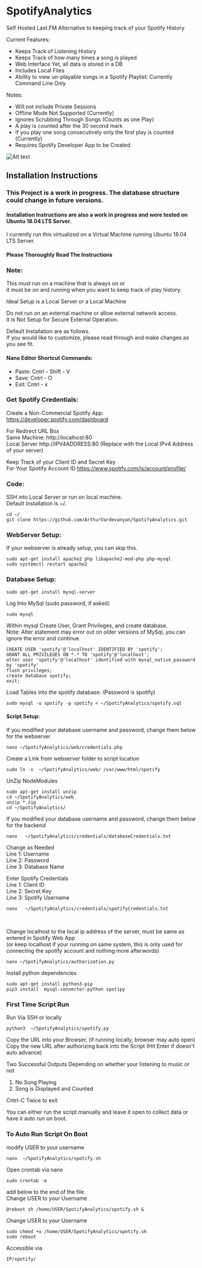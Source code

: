 # SpotifyAnalytics

Self Hosted Last.FM Alternative to keeping track of your Spotify History


Current Features:
* Keeps Track of Listening History
* Keeps Track of how many times a song is played
* Web Interface Yet, all data is stored in a DB
* Includes Local Files
* Ability to view un-playable songs in a Spotify Playlist: Currently Command Line Only 

Notes:

* Will not include Private Sessions
* Offline Mode Not Supported (Currently)
* Ignores Scrubbing Through Songs (Counts as one Play)
* A play is counted after the 30 second mark
* If you play one song consecutively only the first play is counted (Currently)
* Requires Spotify Developer App to be Created

![Alt text](img/SpotifyAnalyticsSample.png?raw=true "Sample Output")


## Installation Instructions
### This Project is a work in progress. The database structure could change in future versions.
#### Installation Instructions are also a work in progress and were tested on Ubuntu 18.04 LTS Server.
I currently run this virtualized on a Virtual Machine running Ubuntu 18.04 LTS Server.
#### Please Thoroughly Read The Instructions 
### Note:
This must run on a machine that is always on or<br />
it must be on and running when you want to keep track of play history.

Ideal Setup is a Local Server or a Local Machine<br />

Do not run on an external machine or allow external network access.<br />
It is Not Setup for Secure External Operation. 

Default Installation are as follows. <br />
If you would like to customize, please read through and make changes as you see fit.<br />

#### Nano Editor Shortcut Commands:
* Paste: Cntrl - Shift - V
* Save: Cntrl - O
* Exit: Cntrl - x


### Get Spotify Credentials:
Create a Non-Commercial Spotify App: https://developer.spotify.com/dashboard

For Redirect URL Box<br />
Same Machine: http://localhost:80<br />
Local Server http://IPV4ADDRESS:80 (Replace with the Local IPv4 Address of your server)<br />


Keep Track of your Client ID and Secret Key<br />
For Your Spotify Account ID https://www.spotify.com/is/account/profile/


### Code:
SSH into Local Server or run on local machine.<br />
Default Installation is ~/.

```
cd ~/
git clone https://github.com/ArthurVardevanyan/SpotifyAnalytics.git
```

### WebServer Setup:
If your webserver is already setup, you can skip this.
```
sudo apt-get install apache2 php libapache2-mod-php php-mysql
sudo systemctl restart apache2
```

### Database Setup:
```
sudo apt-get install mysql-server
```
Log Into MySql (sudo password, if asked)
```
sudo mysql
```
Within mysql Create User, Grant Privileges, and create database. <br/> 
Note: Alter statement may error out on older versions of MySql, you can ignore the error and continue.
```
CREATE USER 'spotify'@'localhost' IDENTIFIED BY 'spotify'; 
GRANT ALL PRIVILEGES ON *.* TO 'spotify'@'localhost';
alter user 'spotify'@'localhost' identified with mysql_native_password by 'spotify'
flush privileges;
create database spotify;
exit;
```
Load Tables into the spotify database. (Password is spotify)
```
sudo mysql -u spotify -p spotify < ~/SpotifyAnalytics/spotify.sql
```
#### Script Setup:
If you modified your database username and password, change them below for the webserver
```
nano ~/SpotifyAnalytics/web/credentials.php
```
Create a Link from webserver folder to script location
```
sudo ln -s  ~/SpotifyAnalytics/web/ /var/www/html/spotify
```
UnZip NodeModules
```
sudo apt-get install unzip
cd ~/SpotifyAnalytics/web
unzip *.zip
cd ~/SpotifyAnalytics/
```
If you modified your database username and password, change them below for the backend
```
nano   ~/SpotifyAnalytics/credentials/databaseCredentials.txt
```
Change as Needed<br />
Line 1: Username<br />
Line 2: Password<br />
Line 3: Database Name<br />

Enter Spotify Credentials <br />
Line 1: Client ID<br />
Line 2: Secret Key<br />
Line 3: Spotify Username<br />
```
nano   ~/SpotifyAnalytics/credentials/spotifyCredentials.txt
```
<br />

Change localhost to the local ip address of the server, must be same as entered in Spotify Web App<br />
(or keep localhost if your running on same system, this is only used for connecting the spotify account and nothing more afterwords)
```
nano ~/SpotifyAnalytics/authorization.py
```
Install python dependencies 
```
sudo apt-get install python3-pip
pip3 install  mysql-connector-python spotipy
```


### First Time Script Run

Run Via SSH or locally 
```
python3  ~/SpotifyAnalytics/spotify.py
```
Copy the URL into your Browser, (if running locally, browser may auto open)<br />
Copy the new URL after authorizing back into the Script (Hit Enter if doesn't auto advance)<br />

Two Successful Outputs Depending on whether your listening to music or not<br />
1. No Song Playing<br />
2. Song is Displayed and Counted<br />

Cntrl-C  Twice to exit

You can either run the script manually and leave it open to collect data or have it auto run on boot.

### To Auto Run Script On Boot
modify USER  to your username

```
nano  ~/SpotifyAnalytics/spotify.sh
```
Open crontab via nano 
```
sudo crontab -e
```
add below to the end of the file.<br />
Change USER to your Username

```
@reboot sh /home/USER/SpotifyAnalytics/spotify.sh &
```
Change USER to your Username
```
sudo chmod +x /home/USER/SpotifyAnalytics/spotify.sh
sudo reboot
```

Accessible via 
```
IP/spotify/
```